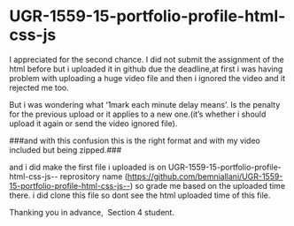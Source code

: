 #  UGR-1559-15-portfolio-profile-html-css-js

I appreciated for the second chance.
I did not submit the assignment of the html before but i uploaded it in github due the deadline,at first i was having problem with uploading a huge video file and then i ignored the video and it rejected me too.

But i was wondering what ‘1mark each minute delay means’. Is the penalty for the previous upload or it applies to a new one.(it’s whether i should upload it again or send the video ignored file).

###and with this confusion this is the right format and with my video included but being zipped.###

and i did make the first file i uploaded is on  UGR-1559-15-portfolio-profile-html-css-js-- reprository name (https://github.com/bemniallani/UGR-1559-15-portfolio-profile-html-css-js--) so grade me based on the uploaded time there. i did clone this file so dont see the html uploaded time of this file.

Thanking you in advance, 
Section 4 student.
